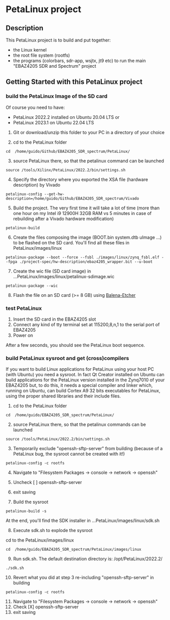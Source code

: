 # PetaLinux project
 
## Description

This PetaLinux project is to build and put together:
* the Linux kernel
* the root file system (rootfs)
* the programs (colorbars, sdr-app, wsjtx, jt9 etc)
to run the main "EBAZ4205 SDR and Spectrum" project

## Getting Started with this PetaLinux project

### build the PetaLinux Image of the SD card

Of course you need to have:
* PetaLinux 2022.2 installed on Ubuntu 20.04 LTS or 
* PetaLinux 2023.1 on Ubuntu 22.04 LTS

1. Git or download/unzip this folder to your PC in a directory of your choice

2. cd to the PetaLinux folder
```
cd  /home/guido/Github/EBAZ4205_SDR_spectrum/PetaLinux/ 
```
3. source PetaLinux there, so that the petalinux command can be launched
```
source /tools/Xilinx/PetaLinux/2022.2/bin/settings.sh 
```
4. Specify the directory where you exported the XSA file (hardware description) by Vivado
```
petalinux-config --get-hw-description=/home/guido/Github/EBAZ4205_SDR_spectrum/Vivado
```

5. Build the project. The very first time it will take a lot of time (more than one hour on my Intel i9 12900H 32GB RAM vs 5 minutes in case of rebuilding after a Vivado hardware modification)
```
petalinux-build
```
6. Create the files composing the image (BOOT.bin system.dtb uImage ...) to be flashed on the SD card. You'll find all these files in PetaLinux/images/linux
```
petalinux-package --boot --force --fsbl ./images/linux/zynq_fsbl.elf --fpga ./project-spec/hw-description/ebaz4205_wrapper.bit --u-boot
```
7. Create the wic file (SD card image) in ...PetaLinux/images/linux/petalinux-sdimage.wic
```
petalinux-package --wic
```
8. Flash the file on an SD card (>= 8 GB) using [Balena-Etcher](https://etcher.balena.io/)

### test PetaLinux

1. Insert the SD card in the EBAZ4205 slot
2. Connect any kind of tty terminal set at 115200,8,n,1 to the serial port of EBAZ4205
3. Power on 

After a few seconds, you should see the PetaLinux boot sequence.

### build PetaLinux sysroot and get (cross)compilers

If you want to build Linux applications for PetaLinux using your host PC (with Ubuntu) you need a sysroot. In fact Qt Creator installed on Ubuntu can build applications for the PetaLinux version installed in the Zynq7010 of your EBAZ4205 but, to do this, it needs a special compiler and linker which, running on Ubuntu, can build Cortex A9 32 bits executables for PetaLinux, using the proper shared libraries and their include files. 

1. cd to the PetaLinux folder
```
cd  /home/guido/EBAZ4205_SDR_spectrum/PetaLinux/ 
```
2. source PetaLinux there, so that the petalinux commands can be launched
```
source /tools/PetaLinux/2022.2/bin/settings.sh 
```

3. Temporarily exclude "openssh-sftp-server" from building (because of a PetaLinux bug, the sysroot cannot be created with it!)
```
petalinux-config -c rootfs 
```
4. Navigate to "Filesystem Packages  → console  → network  → openssh"
5. Uncheck [ ] openssh-sftp-server 
6. exit saving

7. Build the sysroot
```
petalinux-build -s
```
At the end, you'll find the SDK installer in ...PetaLinux/images/linux/sdk.sh

8. Execute sdk.sh to explode the sysroot

cd to the PetaLinux/images/linux
```
cd  /home/guido/EBAZ4205_SDR_spectrum/PetaLinux/images/linux
```
9. Run sdk.sh. The default destination directory is: /opt/PetaLinux/2022.2/
```
./sdk.sh
```
10. Revert what you did at step 3 re-including "openssh-sftp-server" in building
```
petalinux-config -c rootfs 
```
11. Navigate to "Filesystem Packages  → console  → network  → openssh"
12. Check [X] openssh-sftp-server 
13. exit saving
